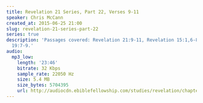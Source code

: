 ```yaml
---
title: Revelation 21 Series, Part 22, Verses 9-11
speaker: Chris McCann
created_at: 2015-06-25 21:00
slug: revelation-21-series-part-22
series: true
description: 'Passages covered: Revelation 21:9-11, Revelation 15:1,6-8, Revelation
  19:7-9.'
audio:
  mp3_low:
    length: '23:46'
    bitrate: 32 Kbps
    sample_rate: 22050 Hz
    size: 5.4 MB
    size_bytes: 5704395
    url: http://audiocdn.ebiblefellowship.com/studies/revelation/chapter-21/2015.06.25_McCann_-_Revelation_21_Series_Part_22.mp3
---
```

